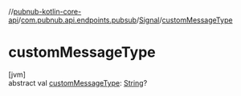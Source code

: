 //[pubnub-kotlin-core-api](../../../index.md)/[com.pubnub.api.endpoints.pubsub](../index.md)/[Signal](index.md)/[customMessageType](custom-message-type.md)

# customMessageType

[jvm]\
abstract val [customMessageType](custom-message-type.md): [String](https://kotlinlang.org/api/latest/jvm/stdlib/kotlin/-string/index.html)?
